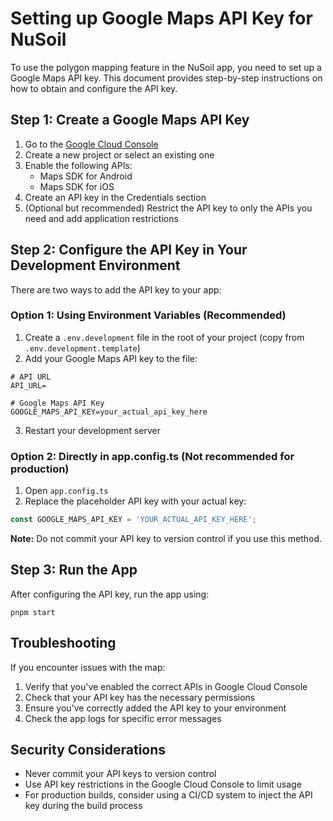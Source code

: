 # Setting up Google Maps API Key for NuSoil

To use the polygon mapping feature in the NuSoil app, you need to set up a Google Maps API key. This document provides step-by-step instructions on how to obtain and configure the API key.

## Step 1: Create a Google Maps API Key

1. Go to the [Google Cloud Console](https://console.cloud.google.com/)
2. Create a new project or select an existing one
3. Enable the following APIs:
   - Maps SDK for Android
   - Maps SDK for iOS
4. Create an API key in the Credentials section
5. (Optional but recommended) Restrict the API key to only the APIs you need and add application restrictions

## Step 2: Configure the API Key in Your Development Environment

There are two ways to add the API key to your app:

### Option 1: Using Environment Variables (Recommended)

1. Create a `.env.development` file in the root of your project (copy from `.env.development.template`)
2. Add your Google Maps API key to the file:

```
# API URL
API_URL=

# Google Maps API Key
GOOGLE_MAPS_API_KEY=your_actual_api_key_here
```

3. Restart your development server

### Option 2: Directly in app.config.ts (Not recommended for production)

1. Open `app.config.ts`
2. Replace the placeholder API key with your actual key:

```typescript
const GOOGLE_MAPS_API_KEY = 'YOUR_ACTUAL_API_KEY_HERE';
```

**Note:** Do not commit your API key to version control if you use this method.

## Step 3: Run the App

After configuring the API key, run the app using:

```
pnpm start
```

## Troubleshooting

If you encounter issues with the map:

1. Verify that you've enabled the correct APIs in Google Cloud Console
2. Check that your API key has the necessary permissions
3. Ensure you've correctly added the API key to your environment
4. Check the app logs for specific error messages

## Security Considerations

- Never commit your API keys to version control
- Use API key restrictions in the Google Cloud Console to limit usage
- For production builds, consider using a CI/CD system to inject the API key during the build process
